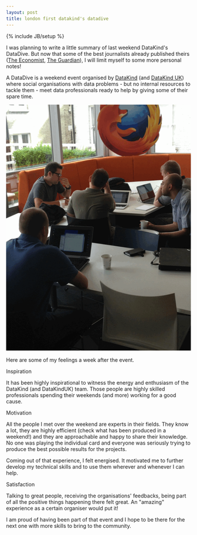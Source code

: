 ```yaml
---
layout: post
title: london first datakind's datadive
---
```

{% include JB/setup %}

I was planning to write a little summary of last weekend DataKind's DataDive. But now that some of the best journalists already published theirs ([The Economist](http://www.economist.com/blogs/graphicdetail/2013/07/data-do-gooders?fsrc=scn/tw_ec/hacking_for_humanity), [The Guardian](http://www.theguardian.com/news/datablog/2013/jul/30/corporate-analysts-collaborate-charities-tackle-social-issues)), I will limit myself to some more personal notes!

A DataDive is a weekend event organised by [DataKind](http://datakind.org/) (and [DataKind UK](http://datakind.org.uk/)) where social organisations with data problems - but no internal resources to tackle them - meet data professionals ready to help by giving some of their spare time.

![datadive's participants](/_images/datadive.gif)

Here are some of my feelings a week after the event.

Inspiration

It has been highly inspirational to witness the energy and enthusiasm of the DataKind (and DataKindUK) team. Those people are highly skilled professionals spending their weekends (and more) working for a good cause.

Motivation

All the people I met over the weekend are experts in their fields. They know a lot, they are highly efficient (check what has been produced in a weekend!) and they are approachable and happy to share their knowledge. No one was playing the individual card and everyone was seriously trying to produce the best possible results for the projects.

Coming out of that experience, I felt energised. It motivated me to further develop my technical skills and to use them wherever and whenever I can help.

Satisfaction

Talking to great people, receiving the organisations' feedbacks, being part of all the positive things happening there felt great. An "amazing" experience as a certain organiser would put it!

I am proud of having been part of that event and I hope to be there for the next one with more skills to bring to the community.